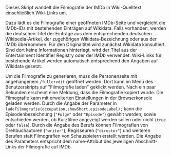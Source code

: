 Dieses Skript wandelt die Filmografie der IMDb in Wiki-Quelltext einschließlich Wiki-Links um.

Dazu lädt es die Filmografie einer geöffneten IMDb-Seite und vergleicht die IMDb-IDs mit bestehenden Einträgen auf Wikidata. Falls vorhanden, werden die deutschen Titel der Einträge aus dem entsprechenden deutschen Wikipedia-Artikel, der zugehörigen Wikidata-Bezeichnung oder aus der IMDb übernommen. Für den Originaltitel wird zunächst Wikidata konsultiert. Sind dort keine Informationen hinterlegt, wird der Titel aus der Entertainment Identifier Registry oder der IMDb verwendet. Wiki-Links für bestehende Artikel werden automatisch entsprechend den Angaben auf Wikidata gesetzt.

Um die Filmografie zu generieren, muss die Personenseite mit angehangenem ```/fullcredit``` geöffnet werden. Dort kann im Menü des Benutzerskripts auf "Filmografie laden" geklickt werden. Nach ein paar Sekunden erscheint eine Meldung, dass die Filmografie kopiert wurde. Die Filmografie kann mit erweiterten Einstellungen in der Browserkonsole geladen werden. Durch die Angabe der Parameter in ```ladeFilmografie(occupation,showShort,episodeLabel);``` kann die Episodenbezeichnung (```"Folge"``` oder ```"Episode"```) gewählt werden, sowie entschieden werden, ob Kurzfilme angezeigt werden sollen oder nicht (```true``` oder ```false```). Durch die Angabe des Berufs können Filmografien von Drehbuchautoren (```"writer"```), Regisseuren (```"director"```) und weiteren Berufen statt Filmografien von Schauspielern erstellt werden. Die Angabe des Parameters entspricht dem name-Attribut des jeweiligen Abschnitt-Links der Filmografie auf IMDb.
